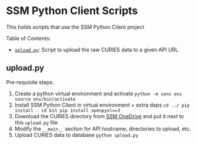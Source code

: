 # SSM Python Client Scripts

This holds scripts that use the SSM Python Client project

Table of Contents:
  - [`upload.py`](#upload.py): Script to upload the raw CURIES data to a given API URL

## upload.py

Pre-requisite steps:
  1) Create a python virtual environment and activate
    ```
    python -m venv env
    source env/bin/activate
    ```
  2) Install SSM Python Client in virtual environment + extra deps
    ```
    cd ../
    pip install .
    cd bin
    pip install openpyxl==3
    ```
  3) Download the CURIES directory from [SSM OneDrive](https://ornl-my.sharepoint.com/personal/o9s_ornl_gov/_layouts/15/onedrive.aspx?id=%2Fpersonal%2Fo9s%5Fornl%5Fgov%2FDocuments%2FLDRD%2FSmart%5FSpectral%5FMatching%2FSSM%5FLDRD%5FShared&FolderCTID=0x012000FFFEF3294CD90D419E96367FC98F9ED5) and put it next to this `upload.py` file
  4) Modify the `__main__` section for API hostname, directories to upload, etc.
  5) Upload CURIES data to database
    ```
    python upload.py
    ```
